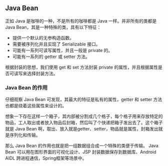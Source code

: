 ## Java Bean

正如 Java 是咖啡的一种，不是所有的咖啡都是 Java 一样。并非所有的类都是 Java Bean，其是一种特殊的类，具有以下特征：

- 提供一个默认的无参构造函数。
- 需要被序列化并且实现了 Serializable 接口。
- 可能有一系列可读写属性，并且一般是 private 的。
- 可能有一系列的 getter 或 setter 方法。

根据封装的思想，我们使用 get 和 set 方法封装 private 的属性，并且根据属性是否可读写来选择封装方法。

### **Java Bean 的作用**

仔细观察 Java Bean 可发现，其最大的特征是私有的属性，getter 和 setter 方法也都是绕着这些属性来设计的。

想象一下存在这样一个箱子，其内部被分割成几个格子，每个格子用来存放特定的物品，工人取出或者放入物品后封箱，然后叫了个快递把箱子发出去了。这个箱子就是 Java Bean 啊，取出、放入就是getter、setter，物品就是属性，封箱发出就是序列化和传输。

那么 Java Bean 的作用也就是把一组数据组合成一个特殊的类便于传输。 Java Bean 可以用在图形界面的可视化设计、JSP 封装数据保存到数据库、Android AIDL 跨进程通信，Spring框架等场景中。